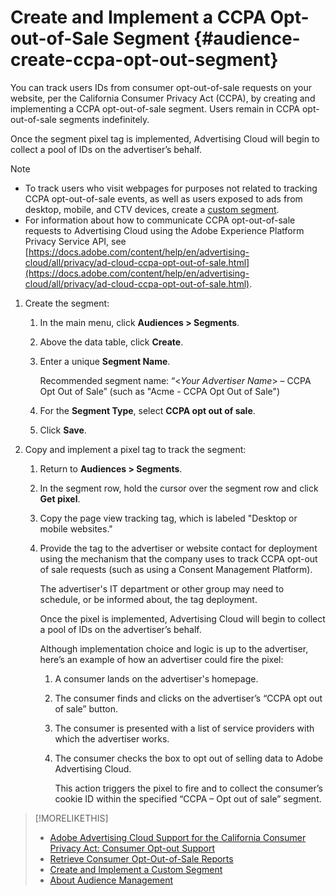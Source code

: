 # Create and Implement a CCPA Opt-out-of-Sale Segment {#audience-create-ccpa-opt-out-segment}

You can track users IDs from consumer opt-out-of-sale requests on your website, per the California Consumer Privacy Act (CCPA), by creating and implementing a CCPA opt-out-of-sale segment. Users remain in CCPA opt-out-of-sale segments indefinitely.

Once the segment pixel tag is implemented, Advertising Cloud will begin to collect a pool of IDs on the advertiser’s behalf.

>[!NOTE]
>
>* To track users who visit webpages for purposes not related to tracking CCPA opt-out-of-sale events, as well as users exposed to ads from desktop, mobile, and CTV devices, create a [custom segment](/help/dsp/audiences/audience-create-custom-segment.md).
>* For information about how to communicate CCPA opt-out-of-sale requests to Advertising Cloud using the Adobe Experience Platform Privacy Service API, see [https://docs.adobe.com/content/help/en/advertising-cloud/all/privacy/ad-cloud-ccpa-opt-out-of-sale.html](https://docs.adobe.com/content/help/en/advertising-cloud/all/privacy/ad-cloud-ccpa-opt-out-of-sale.html).

1. Create the segment:

    1. In the main menu, click **Audiences > Segments**.

    1. Above the data table, click **Create**.

    1. Enter a unique **Segment Name**.

       Recommended segment name: “<*Your Advertiser Name*> – CCPA Opt Out of Sale” (such as "Acme - CCPA Opt Out of Sale")

    1. For the **Segment Type**, select **CCPA opt out of sale**.

    1. Click **Save**.

1. Copy and implement a pixel tag to track the segment:

    1. Return to **Audiences > Segments**.

    1. In the segment row, hold the cursor over the segment row and click **Get pixel**.

    1. Copy the page view tracking tag, which is labeled "Desktop or mobile websites."

    1. Provide the tag to the advertiser or website contact for deployment using the mechanism that the company uses to track CCPA opt-out of sale requests (such as using a Consent Management Platform).

        The advertiser's IT department or other group may need to schedule, or be informed about, the tag deployment.

        Once the pixel is implemented, Advertising Cloud will begin to collect a pool of IDs on the advertiser’s behalf.

        Although implementation choice and logic is up to the advertiser, here’s an example of how an advertiser could fire the pixel:

        1. A consumer lands on the advertiser's homepage.
        1. The consumer finds and clicks on the advertiser’s “CCPA opt out of sale” button.
        1. The consumer is presented with a list of service providers with which the advertiser works.
        1. The consumer checks the box to opt out of selling data to Adobe Advertising Cloud.

           This action triggers the pixel to fire and to collect the consumer’s cookie ID within the specified “CCPA – Opt out of sale” segment.

>[!MORELIKETHIS]
>
>* [Adobe Advertising Cloud Support for the California Consumer Privacy Act: Consumer Opt-out Support](https://docs.adobe.com/content/help/en/advertising-cloud/all/privacy/ad-cloud-ccpa-opt-out-of-sale.html)
>* [Retrieve Consumer Opt-Out-of-Sale Reports](audience-retrieve-ccpa-opt-out-segment-report.md)
>* [Create and Implement a Custom Segment](audience-create-custom-segment.md)
>* [About Audience Management](audience-about.md)
